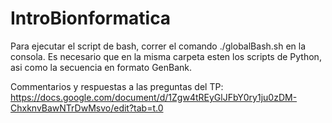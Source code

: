 # IntroBionformatica

Para ejecutar el script de bash, correr el comando ./globalBash.sh en la consola.
Es necesario que en la misma carpeta esten los scripts de Python, asi como la secuencia en formato GenBank.

Commentarios y respuestas a las preguntas del TP:
https://docs.google.com/document/d/1Zgw4tREyGlJFbY0ry1ju0zDM-ChxknvBawNTrDwMsvo/edit?tab=t.0
